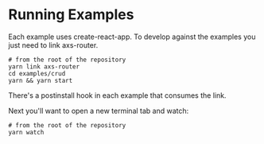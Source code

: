 # Running Examples

Each example uses create-react-app. To develop against the examples you just need to link axs-router.

```
# from the root of the repository
yarn link axs-router
cd examples/crud
yarn && yarn start
```

There's a postinstall hook in each example that consumes the link.

Next you'll want to open a new terminal tab and watch:

```
# from the root of the repository
yarn watch
```
